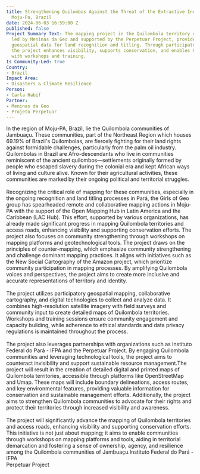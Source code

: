 ```yaml
---
title: Strengthening Quilombos Against the Threat of the Extractive Industry in Jambuaçu,
  Moju-Pa, Brazil
date: 2024-06-03 16:59:00 Z
published: false
Project Summary Text: The mapping project in the Quilombola territory of Jambuaçu,
  led by Meninas da Geo and supported by the Perpetuar Project, provides essential
  geospatial data for land recognition and titling. Through participatory mapping,
  the project enhances visibility, supports conservation, and enables Quilombola communities
  with workshops and training.
Is Community-Led: true
Country:
- Brazil
Impact Area:
- Disasters & Climate Resilience
Person:
- Carla Habif
Partner:
- Meninas da Geo
- Projeto Perpetuar
---
```


In the region of Moju-PA, Brazil, lie the Quilombola communities of Jambuaçu. These communities, part of the Northeast Region which houses 69.19% of Brazil's Quilombolas, are fiercely fighting for their land rights against formidable challenges, particularly from the palm oil industry. Quilombolas in Brazil are Afro-descendants who live in communities reminiscent of the ancient quilombos—settlements originally formed by people who escaped slavery during the colonial era and kept African ways of living and culture alive. Known for their agricultural activities, these communities are marked by their ongoing political and territorial struggles.\
\
Recognizing the critical role of mapping for these communities, especially in the ongoing recognition and land titling processes in Pará, the Girls of Geo group has spearheaded remote and collaborative mapping actions in Moju-PA with the support of the Open Mapping Hub in Latin America and the Caribbean (LAC Hub). This effort, supported by various organizations, has already made significant progress in mapping Quilombola territories and access roads, enhancing visibility and supporting conservation efforts. The project also focuses on community strengthening through workshops on mapping platforms and geotechnological tools. The project draws on the principles of counter-mapping, which emphasize community strengthening and challenge dominant mapping practices. It aligns with initiatives such as the New Social Cartography of the Amazon project, which prioritize community participation in mapping processes. By amplifying Quilombola voices and perspectives, the project aims to create more inclusive and accurate representations of territory and identity.\
\
The project utilizes participatory geospatial mapping, collaborative cartography, and digital technologies to collect and analyze data. It combines high-resolution satellite imagery with field surveys and community input to create detailed maps of Quilombola territories. Workshops and training sessions ensure community engagement and capacity building, while adherence to ethical standards and data privacy regulations is maintained throughout the process.\
\
The project also leverages partnerships with organizations such as Instituto Federal do Pará - IFPA and the Perpetuar Project. By engaging Quilombola communities and leveraging technological tools, the project aims to counteract invisibility and support sustainable resource management.The project will result in the creation of detailed digital and printed maps of Quilombola territories, accessible through platforms like OpenStreetMap and Umap. These maps will include boundary delineations, access routes, and key environmental features, providing valuable information for conservation and sustainable management efforts. Additionally, the project aims to strengthen Quilombola communities to advocate for their rights and protect their territories through increased visibility and awareness.\
\
The project will significantly advance the mapping of Quilombola territories and access roads, enhancing visibility and supporting conservation efforts. This initiative is not just about mapping; it aims to enable communities through workshops on mapping platforms and tools, aiding in territorial demarcation and fostering a sense of ownership, agency, and resilience among the Quilombola communities of Jambuaçu.Instituto Federal do Pará - IFPA\
Perpetuar Project